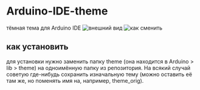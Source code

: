 # Arduino-IDE-theme
тёмная тема для Arduino IDE
![внешний вид](https://s2.radikal.cloud/2024/11/24/image.png)
![как сменить](https://s2.radikal.cloud/2024/11/24/image.png)
## как установить
для установки нужно заменить папку theme (она находится в Arduino > lib > theme) на одноимённую папку из репозитория.
На всякий случай советую где-нибудь сохранить изначальную тему (можно оставить её там же, но поменять имя на, например, theme_orig).
